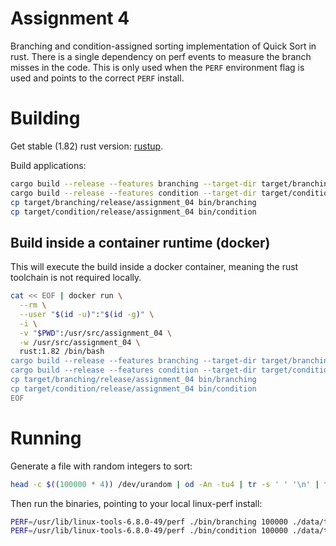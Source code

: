 # Assignment 4

Branching and condition-assigned sorting implementation of Quick Sort in rust.
There is a single dependency on perf events to measure the branch misses in the
code. This is only used when the `PERF` environment flag is used and points to
the correct `PERF` install.

# Building

Get stable (1.82) rust version: [rustup](https://rustup.rs/).

Build applications:

```bash
cargo build --release --features branching --target-dir target/branching
cargo build --release --features condition --target-dir target/condition
cp target/branching/release/assignment_04 bin/branching
cp target/condition/release/assignment_04 bin/condition
```

## Build inside a container runtime (docker)

This will execute the build inside a docker container, meaning the rust
toolchain is not required locally.

```bash
cat << EOF | docker run \
  --rm \
  --user "$(id -u)":"$(id -g)" \
  -i \
  -v "$PWD":/usr/src/assignment_04 \
  -w /usr/src/assignment_04 \
  rust:1.82 /bin/bash
cargo build --release --features branching --target-dir target/branching
cargo build --release --features condition --target-dir target/condition
cp target/branching/release/assignment_04 bin/branching
cp target/condition/release/assignment_04 bin/condition
EOF
```

# Running

Generate a file with random integers to sort:

```bash
head -c $((100000 * 4)) /dev/urandom | od -An -tu4 | tr -s ' ' '\n' | tail -n+1 > ./data/test.csv
```

Then run the binaries, pointing to your local linux-perf install:

```bash
PERF=/usr/lib/linux-tools-6.8.0-49/perf ./bin/branching 100000 ./data/test.csv > ./data/test.csv.branching
PERF=/usr/lib/linux-tools-6.8.0-49/perf ./bin/condition 100000 ./data/test.csv > ./data/test.csv.condition
```

